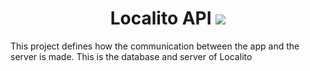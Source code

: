<h1 align="center">
    <span>Localito API</span>
    <img src="https://img.shields.io/badge/Symfony-000000?style=for-the-badge&logo=Symfony&logoColor=white" />
</h1>

This project defines how the communication between the app and the server is made.
This is the database and server of Localito
